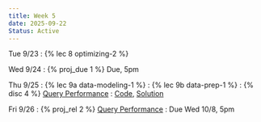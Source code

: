 ```yaml
---
title: Week 5
date: 2025-09-22
Status: Active
---
```


Tue 9/23
: {% lec 8 optimizing-2 %}

Wed 9/24
: {% proj_due 1 %} Due, 5pm

Thu 9/25
: {% lec 9a data-modeling-1 %}
: {% lec 9b data-prep-1 %}
: {% disc 4 %} [Query Performance](https://drive.google.com/file/d/10s7KVZ19hF37bapLFy4Brdxzcph4si-D/view?usp=sharing)
  : [Code](http://data101.datahub.berkeley.edu/hub/user-redirect/git-pull?repo=https%3A%2F%2Fgithub.com%2Fcal-data-eng%2Ffa25-materials&urlpath=tree%2Ffa25-materials%2Fdisc%2Fdisc04%2Fdisc04.ipynb&branch=main), [Solution](https://drive.google.com/file/d/1kW5dRb_cQm6xyk9jrgEvhIR1ZYRVD4sI/view?usp=sharing)

Fri 9/26
: {% proj_rel 2 %} [Query Performance](https://data101.datahub.berkeley.edu/hub/user-redirect/git-pull?repo=https%3A%2F%2Fgithub.com%2Fcal-data-eng%2Ffa25-materials&urlpath=tree%2Ffa25-materials%2Fproj%2Fproj2%2Fproj2.ipynb&branch=main)
  : Due Wed 10/8, 5pm
